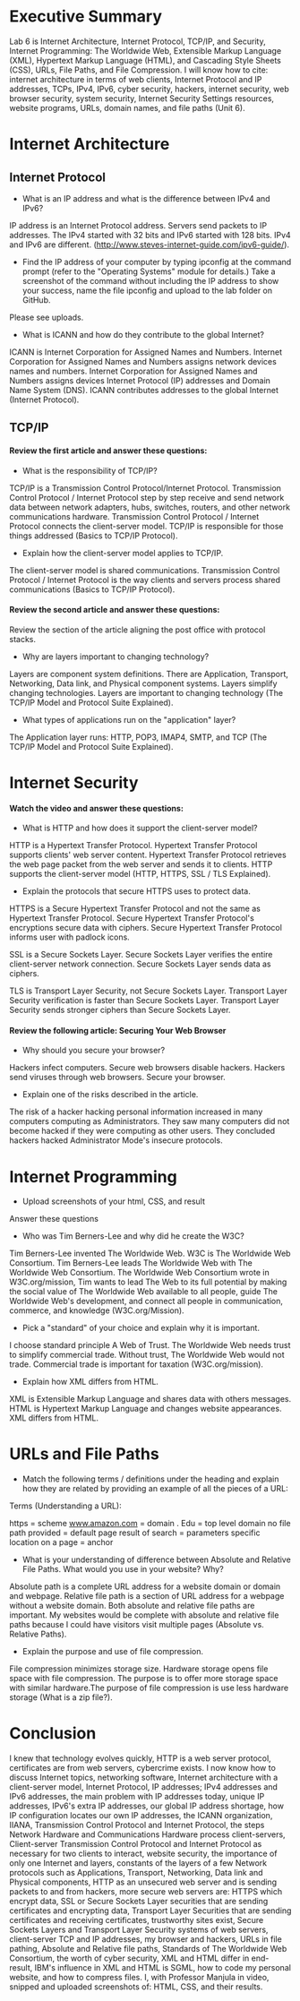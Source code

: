 # Executive Summary

Lab 6 is Internet Architecture, Internet Protocol, TCP/IP, and Security, Internet Programming: The Worldwide Web, Extensible Markup Language (XML), Hypertext Markup Language (HTML), and Cascading Style Sheets (CSS), URLs, File Paths, and File Compression. I will know how to cite: internet architecture in terms of web clients, Internet Protocol and IP addresses, TCPs, IPv4, IPv6, cyber security, hackers, internet security, web browser security, system security, Internet Security Settings resources, website programs, URLs, domain names, and file paths (Unit 6).

# Internet Architecture

## Internet Protocol
* What is an IP address and what is the difference between IPv4 and IPv6? 

IP address is an Internet Protocol address. Servers send packets to IP addresses. The IPv4 started with 32 bits and IPv6 started with 128 bits. IPv4 and IPv6 are different. (http://www.steves-internet-guide.com/ipv6-guide/).

* Find the IP address of your computer by typing ipconfig at the command prompt (refer to the "Operating Systems" module for details.) 
  Take a screenshot of the command without including the IP address to show your success, name the file ipconfig and upload to the lab folder on GitHub. 
  
Please see uploads. 
  
* What is ICANN and how do they contribute to the global Internet? 

ICANN is Internet Corporation for Assigned Names and Numbers. Internet Corporation for Assigned Names and Numbers assigns network devices names and numbers. Internet Corporation for Assigned Names and Numbers assigns devices Internet Protocol (IP) addresses and Domain Name System (DNS). ICANN contributes addresses to the global Internet  (Internet Protocol).

## TCP/IP

#### Review the first article and answer these questions:
* What is the responsibility of TCP/IP? 

TCP/IP is a Transmission Control Protocol/Internet Protocol. Transmission Control Protocol / Internet Protocol step by step receive and send network data between network adapters, hubs, switches, routers, and other network communications hardware. Transmission Control Protocol / Internet Protocol connects the client-server model. TCP/IP is responsible for those things addressed (Basics to TCP/IP Protocol).

* Explain how the client-server model applies to TCP/IP. 

The client-server model is shared communications. Transmission Control Protocol / Internet Protocol is the way clients and servers process shared communications (Basics to TCP/IP Protocol).

#### Review the second article and answer these questions:
Review the section of the article aligning the post office with protocol stacks.  
* Why are layers important to changing technology? 

Layers are component system definitions. There are Application, Transport, Networking, Data link, and Physical component systems. Layers simplify changing technologies. Layers are important to changing technology (The TCP/IP Model and Protocol Suite Explained).  

* What types of applications run on the "application" layer?

The Application layer runs: HTTP, POP3, IMAP4, SMTP, and TCP (The TCP/IP Model and Protocol Suite Explained).

# Internet Security
#### Watch the video and answer these questions:
* What is HTTP and how does it support the client-server model?

HTTP is a Hypertext Transfer Protocol. Hypertext Transfer Protocol supports clients' web server content. Hypertext Transfer Protocol retrieves the web page packet from the web server and sends it to clients. HTTP supports the client-server model (HTTP, HTTPS, SSL / TLS Explained).

* Explain the protocols that secure HTTPS uses to protect data.  

HTTPS is a Secure Hypertext Transfer Protocol and not the same as Hypertext Transfer Protocol. Secure Hypertext Transfer Protocol's encryptions secure data with ciphers. Secure Hypertext Transfer Protocol informs user with padlock icons.

SSL is a Secure Sockets Layer. Secure Sockets Layer verifies the entire client-server network connection. Secure Sockets Layer sends data as ciphers.

TLS is Transport Layer Security, not Secure Sockets Layer. Transport Layer Security verification is faster than Secure Sockets Layer. Transport Layer Security sends stronger ciphers than Secure Sockets Layer.


#### Review the following article: Securing Your Web Browser 
* Why should you secure your browser? 

Hackers infect computers. Secure web browsers disable hackers. Hackers send viruses through web browsers. Secure your browser.

* Explain one of the risks described in the article. 

The risk of a hacker hacking personal information increased in many computers computing as Administrators. They saw many computers did not become hacked if they were computing as other users. They concluded hackers hacked Administrator Mode's insecure protocols.

# Internet Programming

* Upload screenshots of your html, CSS, and result

Answer these questions
* Who was Tim Berners-Lee and why did he create the W3C? 

Tim Berners-Lee invented The Worldwide Web. W3C is The Worldwide Web Consortium. Tim Berners-Lee leads The Worldwide Web with The Worldwide Web Consortium. The Worldwide Web Consortium wrote in W3C.org/mission, Tim wants to lead The Web to its full potential by making the social value of The Worldwide Web available to all people, guide The Worldwide Web's development, and connect all people in communication, commerce, and knowledge (W3C.org/Mission).

* Pick a "standard" of your choice and explain why it is important. 

I choose standard principle A Web of Trust. The Worldwide Web needs trust to simplify commercial trade. Without trust, The Worldwide Web would not trade. Commercial trade is important for taxation (W3C.org/mission).

* Explain how XML differs from HTML. 

XML is Extensible Markup Language and shares data with others messages. HTML is Hypertext Markup Language and changes website appearances. XML differs from HTML.

# URLs and File Paths
* Match the following terms / definitions under the heading and explain how they are related by providing an example of all the pieces of a URL: 

Terms (Understanding a URL):

https = scheme
www.amazon.com = domain
. Edu = top level domain
no file path provided = default page
result of search = parameters
specific location on a page = anchor 

* What is your understanding of difference between Absolute and Relative File Paths. What would you use in your website? Why?

Absolute path is a complete URL address for a website domain or domain and webpage. Relative file path is a section of URL address for a webpage without a website domain. Both absolute and relative file paths are important. My websites would be complete with absolute and relative file paths because I could have visitors visit multiple pages (Absolute vs. Relative Paths).

* Explain the purpose and use of file compression.

File compression minimizes storage size. Hardware storage opens file space with file compression. The purpose is to offer more storage space with similar hardware.The purpose of file compression is use less hardware storage (What is a zip file?).

# Conclusion
I knew that technology evolves quickly, HTTP is a web server protocol, certificates are from web servers, cybercrime exists. 
I now know how to discuss Internet topics, networking software, Internet architecture with a client-server model, Internet Protocol, IP addresses; IPv4 addresses and IPv6 addresses, the main problem with IP addresses today, unique IP addresses, IPv6's extra IP addresses, our global IP address shortage, how IP configuration locates our own IP addresses, the ICANN organization, IIANA, Transmission Control Protocol and Internet Protocol, the steps Network Hardware and Communications Hardware process client-servers, Client-server Transmission Control Protocol and Internet Protocol as necessary for two clients to interact, website security, the importance of only one Internet and layers, constants of the layers of a few Network protocols such as Applications, Transport, Networking, Data link and Physical components, HTTP as an unsecured web server and is sending packets to and from hackers, more secure web servers are: HTTPS which encrypt data, SSL or Secure Sockets Layer securities that are sending certificates and encrypting data, Transport Layer Securities that are sending certificates and receiving certificates, trustworthy sites exist, Secure Sockets Layers and Transport Layer Security systems of web servers, client-server TCP and IP addresses, my browser and hackers, URLs in file pathing, Absolute and Relative file paths, Standards of The Worldwide Web Consortium, the worth of cyber security, XML and HTML differ in end-result, IBM's influence in XML and HTML is SGML, how to code my personal website, and how to compress files. I, with Professor Manjula in video, snipped and uploaded screenshots of: HTML, CSS, and their results. 
